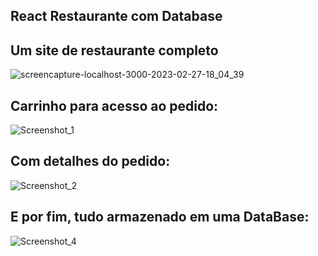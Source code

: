 ## React Restaurante com Database


Um site de restaurante completo
---
![screencapture-localhost-3000-2023-02-27-18_04_39](https://user-images.githubusercontent.com/86571925/221685413-fb35a8ce-c561-4293-a22c-8c74dcb2095d.png)



Carrinho para acesso ao pedido:
---
![Screenshot_1](https://user-images.githubusercontent.com/86571925/221684818-d98c9f69-0b71-4e14-8219-3b8e4b428171.jpg)


Com detalhes do pedido:
---
![Screenshot_2](https://user-images.githubusercontent.com/86571925/221684847-a6c4352a-f5f8-4398-b2c4-136de6ad4fc7.jpg)


E por fim, tudo armazenado em uma DataBase:
---
![Screenshot_4](https://user-images.githubusercontent.com/86571925/221686208-e08d175c-3972-45e2-ab93-3bd7292272da.jpg)

